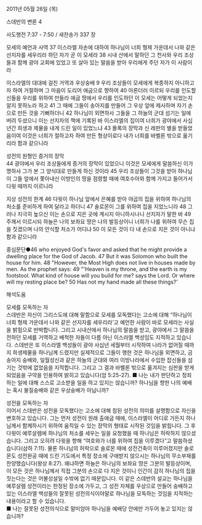 2011년 05월 26일 (목)

스데반의 변론 4



사도행전 7:37 - 7:50 / 새찬송가 337 장


모세의 예언과 사역 
37 이스라엘 자손에 대하여 하나님이 너희 형제 가운데서 나와 같은 선지자를 세우리라 하던 자가 곧 이 모세라 38 시내 산에서 말하던 그 천사와 우리 조상들과 함께 광야 교회에 있었고 또 살아 있는 말씀을 받아 우리에게 주던 자가 이 사람이라  

이스라엘의 대대에 걸친 거역과 우상숭배 
9 우리 조상들이 모세에게 복종하지 아니하고자 하여 거절하며 그 마음이 도리어 애굽으로 향하여 40 아론더러 이르되 우리를 인도할 신들을 우리를 위하여 만들라 애굽 땅에서 우리를 인도하던 이 모세는 어떻게 되었는지 알지 못하노라 하고 41 그 때에 그들이 송아지를 만들어 그 우상 앞에 제사하며 자기 손으로 만든 것을 기뻐하더니 42 하나님이 외면하사 그들을 그 하늘의 군대 섬기는 일에 버려 두셨으니 이는 선지자의 책에 기록된 바 이스라엘의 집이여 너희가 광야에서 사십 년간 희생과 제물을 내게 드린 일이 있었느냐 43 몰록의 장막과 신 레판의 별을 받들었음이여 이것은 너희가 절하고자 하여 만든 형상이로다 내가 너희를 바벨론 밖으로 옮기리라 함과 같으니라  

성전의 원형인 증거의 장막  
44 광야에서 우리 조상들에게 증거의 장막이 있었으니 이것은 모세에게 말씀하신 이가 명하사 그가 본 그 양식대로 만들게 하신 것이라 45 우리 조상들이 그것을 받아 하나님이 그들 앞에서 쫓아내신 이방인의 땅을 점령할 때에 여호수아와 함께 가지고 들어가서 다윗 때까지 이르니라  

지상 성전의 한계 
46 다윗이 하나님 앞에서 은혜를 받아 야곱의 집을 위하여 하나님의 처소를 준비하게 하여 달라고 하더니 47 솔로몬이 그를 위하여 집을 지었느니라 48 그러나 지극히 높으신 이는 손으로 지은 곳에 계시지 아니하시나니 선지자가 말한 바 49 주께서 이르시되 하늘은 나의 보좌요 땅은 나의 발등상이니 너희가 나를 위하여 무슨 집을 짓겠으며 나의 안식할 처소가 어디냐 50 이 모든 것이 다 내 손으로 지은 것이 아니냐 함과 같으니라  

중심문단●46 who enjoyed God's favor and asked that he might provide a dwelling place for the God of Jacob. 47 But it was Solomon who built the house for him. 48 "However, the Most High does not live in houses made by men. As the prophet says: 49 "'Heaven is my throne, and the earth is my footstool. What kind of house will you build for me? says the Lord. Or where will my resting place be? 50 Has not my hand made all these things?'

해석도움





모세를 모독하는 자  
스데반은 자신이 그리스도에 대해 말함으로 모세를 모독했다는 고소에 대해 “하나님이 너희 형제 가운데서 나와 같은 선지자를 세우리라’고 예언한 사람이 바로 모세라는 사실을 밝힘으로 반박합니다. 그리고 시내산에서 하나님의 말씀을 받고, 광야에서 그 말씀을 전하던 모세를 거역하고 배척한 자들이 다름 아닌 이스라엘 백성임도 지적하고 있습니다. 스데반은 또 이스라엘 백성들이 광야 사십년 세월부터 시작하여 나라가 없어질 때까지 희생제물을 하나님께 드렸지만 실제적으로 그들이 행한 것은 하나님을 외면하고, 금송아지 숭배와, 일월성신과 같은 하늘의 군대와 여러 이방나라에서 수입한 잡신들을 섬기는 것밖에 없었음을 지적합니다. 그리고 그 결과 바벨론 밖으로 옮겨지는 심판을 받게 되었음을 구약을 인용하여 밝히고 있습니다(암 5:25-27). 
■ 나는 내가 판단하고 정죄하는 일에 대해 스스로 고소받을 일을 하고 있지는 않습니까?  하나님을 향한 나의 예배는 혹시 물질숭배와 같은 우상숭배가 아닙니까?  

성전을 모독하는 자  
이어서 스데반은 성전을 모독했다는 고소에 대해 참된 성전의 의미를 설명함으로 자신을 변호하고 있습니다. 그는 먼저 성전이 원래 출애굽 때에, 이스라엘이 어디로 가든지 하나님께서 함께하시기 위하여 움직일 수 있는 장막의 형태로 시작된 것임을 밝힙니다. 그 후 다윗이 예루살렘에 하나님의 처소를 세우는 일을 요청했을 때 하나님은 허락하지 않으셨습니다. 그리고 오히려 다윗을 향해 “여호와가 너를 위하여 집을 이루겠다”고 말씀하셨습니다(삼하 7:11). 물론 하나님의 허락으로 솔로몬 때에 성전건축이 이루어졌지만 솔로몬도 성전완공 때에 드린 기도에서 특정 장소에 구애받지 않으시는 하나님의 무소부재를 찬양했습니다(왕상 8:27). 왜냐하면 하늘은 하나님의 보좌요 땅은 그분의 발등상이며, 이 모든 것은 하나님께서 직접 그분의 손으로 다 지은 것이니 인간이 감히 하나님의 집을 짓는다는 것은 어불성설일 수밖에 없기 때문입니다. 이 같은 스데반의 설교는 하나님을 예루살렘 성전이라는 한정된 장소에 가두고, 그 성전 자체를 우상으로 만들어 숭배하고 있는 이스라엘 백성들의 잘못된 성전의식이야말로 하나님을 모독하는 것임을 지적하는 내용이라고 할 수 있습니다.  
■ 나는 잘못된 성전의식으로 말미암아 하나님을 예배당 안에만 가두어 놓고 있지는 않습니까?